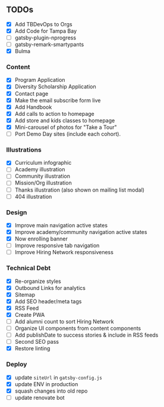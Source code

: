## TODOs

- [x] Add TBDevOps to Orgs
- [x] Add Code for Tampa Bay
- [ ] gatsby-plugin-nprogress
- [ ] gatsby-remark-smartypants
- [x] Bulma

### Content

- [x] Program Application
- [x] Diversity Scholarship Application
- [x] Contact page
- [x] Make the email subscribe form live
- [x] Add Handbook
- [x] Add calls to action to homepage
- [x] Add store and kids classes to homepage
- [x] Mini-carousel of photos for "Take a Tour"
- [ ] Port Demo Day sites (include each cohort).

### Illustrations

- [x] Curriculum infographic
- [ ] Academy illustration
- [ ] Community illustration
- [ ] Mission/Org illustration
- [ ] Thanks illustration (also shown on mailing list modal)
- [ ] 404 illustration

### Design

- [x] Improve main navigation active states
- [x] Improve academy/community navigation active states
- [x] Now enrolling banner
- [ ] Improve responsive tab navigation
- [ ] Improve Hiring Network responsiveness

### Technical Debt

- [x] Re-organize styles
- [x] Outbound Links for analytics
- [x] Sitemap
- [x] Add SEO header/meta tags
- [x] RSS Feed
- [x] Create PWA
- [ ] Add alumni count to sort Hiring Network
- [ ] Organize UI components from content components
- [ ] Add publishDate to success stories & include in RSS feeds
- [ ] Second SEO pass
- [x] Restore linting

### Deploy

- [x] update `siteUrl` in `gatsby-config.js`
- [x] update ENV in production
- [x] squash changes into old repo
- [ ] update renovate bot
